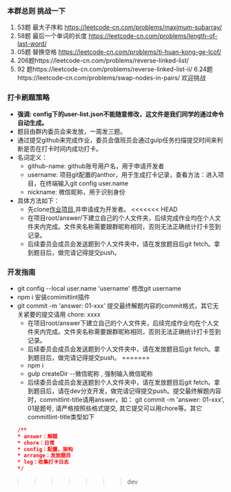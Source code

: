 ### 本群总则 挑战一下
1.  53题 最大子序和 https://leetcode-cn.com/problems/maximum-subarray/
2.  58题 最后一个单词的长度 https://leetcode-cn.com/problems/length-of-last-word/
3.  05题 替换空格 https://leetcode-cn.com/problems/ti-huan-kong-ge-lcof/
4. 206题https://leetcode-cn.com/problems/reverse-linked-list/
5. 92 题https://leetcode-cn.com/problems/reverse-linked-list-ii/
6.24题https://leetcode-cn.com/problems/swap-nodes-in-pairs/
欢迎挑战

### 打卡刷题策略
* **强调: config下的user-list.json不能随意修改，这文件是我们同学的通过命令自动生成。**
* 题目由群内委员会来发放，一周发三题。
* 通过提交github来完成作业，委员会值班员会通过gulp任务扫描提交时间来判断是否在打卡时间内成功打卡。  
* 名词定义：  
    * github-name: github账号用户名，用于申请开发者
    * username: 项目git配置的anthor，用于生成打卡记录，查看方法：进入项目，在终端输入git config user.name
    * nickname: 微信昵称，用于识别身份
* 具体方法如下： 
    * 先clone[作业项目](git@github.com:kaeryehaowan/code-war.git),并申请成为开发者。
<<<<<<< HEAD
    * 在项目root/answer/下建立自己的个人文件夹，后续完成作业均在个人文件夹内完成。文件夹名称需要跟群昵称相同，否则无法正确统计打卡签到记录。
    * 后续委员会成员会发送题到个人文件夹中，请在发放题目后git fetch。拿到题目后，做完请记得提交push。

### 开发指南
* git config --local user.name 'username' 修改git username
* npm i  安装comimitlint插件
* git commit -m 'answer: 01-xxx'  提交最终解题内容的commit格式，其它无关紧要的提交请用 chore: xxxx
    * 在项目root/answer下建立自己的个人文件夹，后续完成作业均在个人文件夹内完成。文件夹名称需要跟群昵称相同，否则无法正确统计打卡签到记录。
    * 后续委员会成员会发送题到个人文件夹中，请在发放题目后git fetch。拿到题目后，做完请记得提交push。
=======
    * npm i
    * gulp createDir --微信昵称 , 强制输入微信昵称
    * 后续委员会成员会发送题到个人文件夹中，请在发放题目后git fetch。拿到题目后，请在dev分支开发，做完请记得提交push。提交最终解题内容时，commitlint-title请用answer，如： git commit -m 'answer: 01-xxx', 01是题号, 请严格按照些格式提交, 其它提交可以用chore等。其它commitlint-title类型如下
    ```json
    /**
    * answer：解题
    * chore：日常
    * config：配置，架构
    * arrange：发放题目
    * log：收集打卡日志
    */
    ```
>>>>>>> dev
